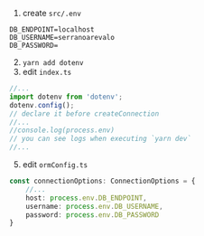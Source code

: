 1. create `src/.env`
```
DB_ENDPOINT=localhost
DB_USERNAME=serranoarevalo
DB_PASSWORD=
```

2. `yarn add dotenv`
3. edit `index.ts`
```typescript
//...
import dotenv from 'dotenv';
dotenv.config();
// declare it before createConnection
//...
//console.log(process.env)
// you can see logs when executing `yarn dev`
//...
```
5. edit `ormConfig.ts`

```typescript
const connectionOptions: ConnectionOptions = {
	//...
	host: process.env.DB_ENDPOINT,
	username: process.env.DB_USERNAME,
	password: process.env.DB_PASSWORD
}
```

<!--stackedit_data:
eyJoaXN0b3J5IjpbLTE5MTkzODI1OTMsMTE3NjY5OTI0NV19
-->